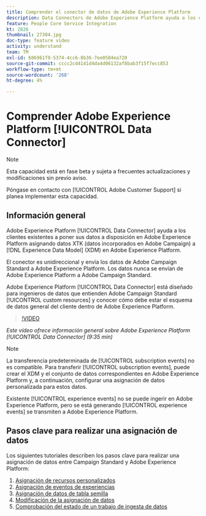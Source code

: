 ```yaml
---
title: Comprender el conector de datos de Adobe Experience Platform
description: Data Connectors de Adobe Experience Platform ayuda a los clientes existentes a poner sus datos a disposición en Adobe Experience Platform asignando datos XTK (datos incorporados en Campaign) a datos del Modelo de datos de Experience (XDM) en Adobe Experience Platform.
feature: People Core Service Integration
kt: 2826
thumbnail: 27304.jpg
doc-type: feature video
activity: understand
team: TM
exl-id: 686961f9-5374-4cc6-8b36-7ee0584ea720
source-git-commit: cccc2cd4141d4da4d06132af8bab3f15f7ecc853
workflow-type: tm+mt
source-wordcount: '268'
ht-degree: 4%

---
```


# Comprender Adobe Experience Platform [!UICONTROL Data Connector]

>[!NOTE]
>
>Esta capacidad está en fase beta y sujeta a frecuentes actualizaciones y modificaciones sin previo aviso.
>
>Póngase en contacto con [!UICONTROL Adobe Customer Support] si planea implementar esta capacidad.

## Información general

Adobe Experience Platform [!UICONTROL Data Connector] ayuda a los clientes existentes a poner sus datos a disposición en Adobe Experience Platform asignando datos XTK (datos incorporados en Adobe Campaign) a [!DNL Experience Data Model] (XDM) en Adobe Experience Platform.

El conector es unidireccional y envía los datos de Adobe Campaign Standard a Adobe Experience Platform. Los datos nunca se envían de Adobe Experience Platform a Adobe Campaign Standard.

Adobe Experience Platform [!UICONTROL Data Connector] está diseñado para ingenieros de datos que entienden Adobe Campaign Standard [!UICONTROL custom resources] y conocer cómo debe estar el esquema de datos general del cliente dentro de Adobe Experience Platform.

>[!VIDEO](https://video.tv.adobe.com/v/27304?quality=12)

*Este vídeo ofrece información general sobre Adobe Experience Platform [!UICONTROL Data Connector] (9:35 min)*

>[!NOTE]
>
>La transferencia predeterminada de [!UICONTROL subscription events] no es compatible. Para transferir [!UICONTROL subscription events], puede crear el XDM y el conjunto de datos correspondientes en Adobe Experience Platform y, a continuación, configurar una asignación de datos personalizada para estos datos.
>
>Existente [!UICONTROL experience events] no se puede ingerir en Adobe Experience Platform, pero se está generando [!UICONTROL experience events] se transmiten a Adobe Experience Platform.

## Pasos clave para realizar una asignación de datos

Los siguientes tutoriales describen los pasos clave para realizar una asignación de datos entre Campaign Standard y Adobe Experience Platform:

1. [Asignación de recursos personalizados](/help/administrating/adobe-experience-platform-data-connector/mapping-custom-resources.md)
2. [Asignación de eventos de experiencias](/help/administrating/adobe-experience-platform-data-connector/mapping-experience-events.md)
3. [Asignación de datos de tabla semilla](/help/administrating/adobe-experience-platform-data-connector/mapping-seed-table-data.md)
4. [Modificación de la asignación de datos](/help/administrating/adobe-experience-platform-data-connector/modifying-data-mapping.md)
5. [Comprobación del estado de un trabajo de ingesta de datos](/help/administrating/adobe-experience-platform-data-connector/checking-status-of-data-ingestion-jobs.md)

